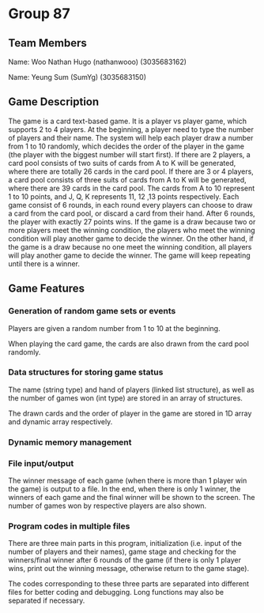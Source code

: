 # Group 87
## Team Members
Name: Woo Nathan Hugo (nathanwooo) (3035683162)

Name: Yeung Sum (SumYg) (3035683150)

## Game Description
The game is a card text-based game. It is a player vs player game, which supports 2 to 4 players. At the beginning, a player need to type the number of players and their name. The system will help each player draw a number from 1 to 10 randomly, which decides the order of the player in the game (the player with the biggest number will start first). If there are 2 players, a card pool consists of two suits of cards from A to K will be generated, where there are totally 26 cards in the card pool. If there are 3 or 4 players, a card pool consists of three suits of cards from A to K will be generated, where there are 39 cards in the card pool. The cards from A to 10 represent 1 to 10 points, and J, Q, K represents 11, 12 ,13 points respectively. Each game consist of 6 rounds, in each round every players can choose to draw a card from the card pool, or discard a card from their hand. After 6 rounds, the player with exactly 27 points wins. If the game is a draw because two or more players meet the winning condition, the players who meet the winning condition will play another game to decide the winner. On the other hand, if the game is a draw because no one meet the winning condition, all players will play another game to decide the winner. The game will keep repeating until there is a winner. 

## Game Features
### Generation of random game sets or events
Players are given a random number from 1 to 10 at the beginning.

When playing the card game, the cards are also drawn from the card pool randomly.
### Data structures for storing game status
The name (string type) and hand of players (linked list structure), as well as the number of games won (int type) are stored in an array of structures.

The drawn cards and the order of player in the game are stored in 1D array and dynamic array respectively.
### Dynamic memory management

### File input/output
The winner message of each game (when there is more than 1 player win the game) is output to a file. In the end, when there is only 1 winner, the winners of each game and the final winner will be shown to the screen. The number of games won by respective players are also shown.

### Program codes in multiple files
There are three main parts in this program, initialization (i.e. input of the number of players and their names), game stage and checking for the winners/final winner after 6 rounds of the game (if there is only 1 player wins, print out the winning message, otherwise return to the game stage).

The codes corresponding to these three parts are separated into different files for better coding and debugging. Long functions may also be separated if necessary.
